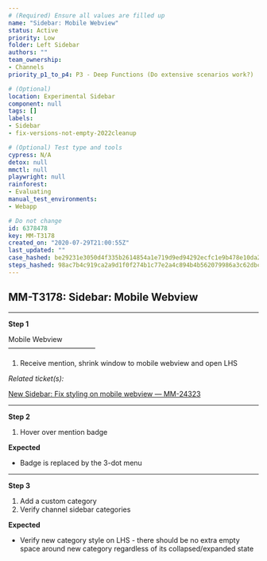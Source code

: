 ```yaml
---
# (Required) Ensure all values are filled up
name: "Sidebar: Mobile Webview"
status: Active
priority: Low
folder: Left Sidebar
authors: ""
team_ownership: 
- Channels
priority_p1_to_p4: P3 - Deep Functions (Do extensive scenarios work?)

# (Optional)
location: Experimental Sidebar
component: null
tags: []
labels: 
- Sidebar
- fix-versions-not-empty-2022cleanup

# (Optional) Test type and tools
cypress: N/A
detox: null
mmctl: null
playwright: null
rainforest: 
- Evaluating
manual_test_environments: 
- Webapp

# Do not change
id: 6378478
key: MM-T3178
created_on: "2020-07-29T21:00:55Z"
last_updated: ""
case_hashed: be29231e3050d4f335b2614854a1e719d9ed94292ecfc1e9b478e10da2e5caa739f0b472cb4fc82af593a3bc6fc5fba5
steps_hashed: 98ac7b4c919ca2a9d1f0f274b1c77e2a4c894b4b562079986a3c62dbcb6d219240ab611de63838f9c99a71bc9d32eade
---
```


<!-- (Auto-generated) Based on frontmatter's "key" and "name" -->

## MM-T3178: Sidebar: Mobile Webview

---

**Step 1**

Mobile Webview\
–––––––––––––––––––––––––

1. Receive mention, shrink window to mobile webview and open LHS

_Related ticket(s):_

[New Sidebar: Fix styling on mobile webview — MM-24323](https://mattermost.atlassian.net/browse/MM-24323)

---

**Step 2**

1. Hover over mention badge

**Expected**

- Badge is replaced by the 3-dot menu

---

**Step 3**

1. Add a custom category
2. Verify channel sidebar categories

**Expected**

- Verify new category style on LHS - there should be no extra empty space around new category regardless of its collapsed/expanded state
